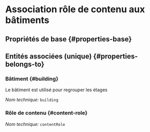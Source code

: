 # Association rôle de contenu aux bâtiments
<!--- THIS FILE IS GENERATED PLEASE DO NOT EDIT IT DIRECTLY --->



<OH code="contentRoleToBuilding"/>


## Propriétés de base {#properties-base}



## Entités associées (unique) {#properties-belongs-to}

### Bâtiment {#building}

Le bâtiment est utilisé pour regrouper les étages

*Nom technique:* ```building```
<PH code="contentRoleToBuilding:building"/>

### Rôle de contenu {#content-role}



*Nom technique:* ```contentRole```
<PH code="contentRoleToBuilding:contentRole"/>





